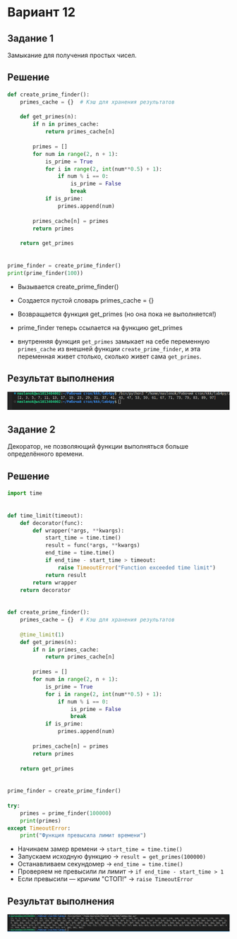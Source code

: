 # Вариант 12
## Задание 1
Замыкание для получения простых чисел.

## Решение 
```python
def create_prime_finder():
    primes_cache = {}  # Кэш для хранения результатов
    
    def get_primes(n):
        if n in primes_cache:
            return primes_cache[n]
        
        primes = []
        for num in range(2, n + 1):
            is_prime = True
            for i in range(2, int(num**0.5) + 1):
                if num % i == 0:
                    is_prime = False
                    break
            if is_prime:
                primes.append(num)
        
        primes_cache[n] = primes
        return primes
    
    return get_primes


prime_finder = create_prime_finder()
print(prime_finder(100))
```
* Вызывается create_prime_finder()
* Создается пустой словарь primes_cache = {}
* Возвращается функция get_primes (но она пока не выполняется!)
* prime_finder теперь ссылается на функцию get_primes

* внутренняя функция `get_primes` замыкает на себе переменную `primes_cache` из внешней функции `create_prime_finder`, и эта переменная живет столько, сколько живет сама `get_primes`.

## Результат выполнения

![result1](https://github.com/Lemka6ix/Python/blob/main/lab4/zam.png)


## Задание 2
Декоратор, не позволяющий функции выполняться больше определённого времени.
## Решение
```python
import time


def time_limit(timeout):
    def decorator(func):
        def wrapper(*args, **kwargs):
            start_time = time.time()
            result = func(*args, **kwargs)  
            end_time = time.time()
            if end_time - start_time > timeout:
                raise TimeoutError("Function exceeded time limit")
            return result
        return wrapper
    return decorator


def create_prime_finder():
    primes_cache = {}  # Кэш для хранения результатов
    
    @time_limit(1)
    def get_primes(n):
        if n in primes_cache:
            return primes_cache[n]
        
        primes = []
        for num in range(2, n + 1):
            is_prime = True
            for i in range(2, int(num**0.5) + 1):
                if num % i == 0:
                    is_prime = False
                    break
            if is_prime:
                primes.append(num)
        
        primes_cache[n] = primes
        return primes
    
    return get_primes


prime_finder = create_prime_finder()  

try:
    primes = prime_finder(100000)  
    print(primes)
except TimeoutError:
    print("Функция превысила лимит времени")
```

* Начинаем замер времени → `start_time = time.time()`
* Запускаем исходную функцию → `result = get_primes(100000)`
* Останавливаем секундомер → `end_time = time.time()`
* Проверяем не превысили ли лимит → `if end_time - start_time > 1`
* Если превысили — кричим "СТОП!" → `raise TimeoutError`

## Результат выполнения
![result2](https://github.com/Lemka6ix/Python/blob/main/lab4/dec.png)
